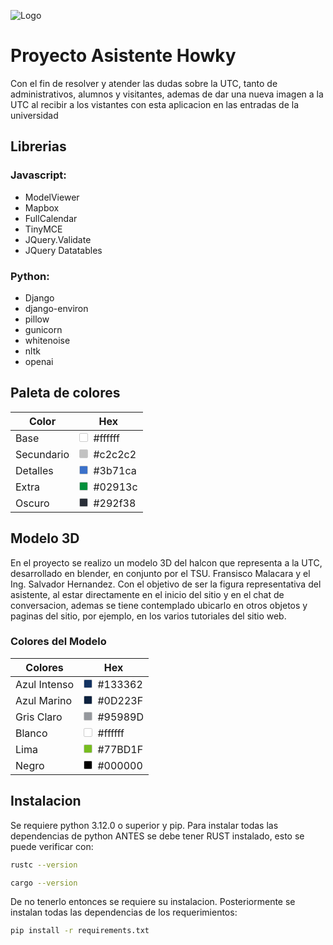 ![Logo](./static/img/UTC_logo-plano.webp)

# Proyecto Asistente Howky

Con el fin de resolver y atender las dudas sobre la UTC, tanto de administrativos, alumnos y visitantes, ademas de dar una nueva imagen a la UTC al recibir a los vistantes con esta aplicacion en las entradas de la universidad


## Librerias
### Javascript:
  - ModelViewer
  - Mapbox
  - FullCalendar
  - TinyMCE
  - JQuery.Validate
  - JQuery Datatables

 ### Python:
  - Django
  - django-environ
  - pillow
  - gunicorn
  - whitenoise
  - nltk
  - openai

## Paleta de colores

| Color      | Hex               |
| ---------- | ----------------- |
| Base       | <span style="display:inline-block;width:12px;height:12px;background-color:#ffffff;border:1px solid #ccc;border-radius:2px;margin-right:4px;"></span> #ffffff |
| Secundario | <span style="display:inline-block;width:12px;height:12px;background-color:#c2c2c2;border:1px solid #ccc;border-radius:2px;margin-right:4px;"></span> #c2c2c2 |
| Detalles   | <span style="display:inline-block;width:12px;height:12px;background-color:#3b71ca;border:1px solid #ccc;border-radius:2px;margin-right:4px;"></span> #3b71ca |
| Extra      | <span style="display:inline-block;width:12px;height:12px;background-color:#02913c;border:1px solid #ccc;border-radius:2px;margin-right:4px;"></span> #02913c |
| Oscuro     | <span style="display:inline-block;width:12px;height:12px;background-color:#292f38;border:1px solid #ccc;border-radius:2px;margin-right:4px;"></span> #292f38 |

## Modelo 3D
En el proyecto se realizo un modelo 3D del halcon que representa a la UTC, desarrollado en blender, en conjunto por el TSU. Fransisco Malacara y el Ing. Salvador Hernandez.
Con el objetivo de ser la figura representativa del asistente, al estar directamente en el inicio del sitio y en el chat de conversacion, ademas se tiene contemplado ubicarlo en otros objetos y paginas del sitio, por ejemplo, en los varios tutoriales del sitio web.

### Colores del Modelo

| Colores      | Hex               |
| ------------ | ----------------- |
| Azul Intenso | <span style="display:inline-block;width:12px;height:12px;background-color:#133362;border:1px solid #ccc;border-radius:2px;margin-right:4px;"></span> #133362 |
| Azul Marino  | <span style="display:inline-block;width:12px;height:12px;background-color:#0D223F;border:1px solid #ccc;border-radius:2px;margin-right:4px;"></span> #0D223F |
| Gris Claro   | <span style="display:inline-block;width:12px;height:12px;background-color:#95989D;border:1px solid #ccc;border-radius:2px;margin-right:4px;"></span> #95989D |
| Blanco       | <span style="display:inline-block;width:12px;height:12px;background-color:#ffffff;border:1px solid #ccc;border-radius:2px;margin-right:4px;"></span> #ffffff |
| Lima         | <span style="display:inline-block;width:12px;height:12px;background-color:#77BD1F;border:1px solid #ccc;border-radius:2px;margin-right:4px;"></span> #77BD1F |
| Negro        | <span style="display:inline-block;width:12px;height:12px;background-color:#000000;border:1px solid #ccc;border-radius:2px;margin-right:4px;"></span> #000000 |


## Instalacion
 
Se requiere python 3.12.0 o superior y pip.
Para instalar todas las dependencias de python ANTES se debe tener RUST instalado, esto se puede verificar con:
```sh
rustc --version
```
```sh
cargo --version
```
De no tenerlo entonces se requiere su instalacion.
Posteriormente se instalan todas las dependencias de los requerimientos:
```sh
pip install -r requirements.txt
```
